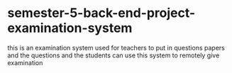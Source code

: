 # semester-5-back-end-project-examination-system
this is an examination system used for teachers to put in questions papers and the questions and the students can use this system to remotely give examination
